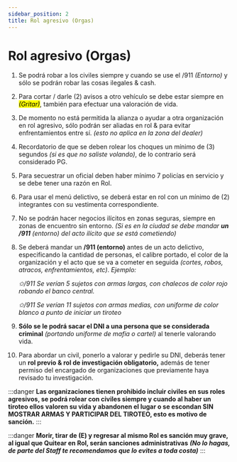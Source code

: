 ```yaml
---
sidebar_position: 2
title: Rol agresivo (Orgas)
---
```


# Rol agresivo (Orgas)

1. Se podrá robar a los civiles siempre y cuando se use el /911 *(Entorno)* y sólo se podrán robar las cosas ilegales & cash.
2. Para cortar / darle (2) avisos a otro vehículo se debe estar siempre en *<mark>(Gritar)</mark>*, también para efectuar una valoración de vida.
3. De momento no está permitida la alianza o ayudar a otra organización en rol agresivo, sólo podrán ser aliadas en rol & para evitar enfrentamientos entre sí. *(esto no aplica en la zona del dealer)*
4. Recordatorio de que se deben rolear los choques un mínimo de (3) segundos *(si es que no saliste volando)*, de lo contrario será considerado PG.
5. Para secuestrar un oficial deben haber mínimo 7 policías en servicio y se debe tener una razón en Rol.
6. Para usar el menú delictivo, se deberá estar en rol con un mínimo de (2) integrantes con su vestimenta correspondiente.
7. No se podrán hacer negocios ilícitos en zonas seguras, siempre en zonas de encuentro sin entorno. *(Si es en la ciudad se debe mandar **un  /911** (entorno) del acto ilícito que se está cometiendo)*
8. Se deberá mandar un **/911 (entorno)** antes de un acto delictivo, especificando la cantidad de personas, el calibre portado, el color de la organización y el acto que se va a cometer en seguida *(cortes, robos, atracos, enfrentamientos, etc)*.
   *Ejemplo:*

   *✩/911 Se verían 5 sujetos con armas largas, con chalecos de color rojo robando el banco central.*

   *✩/911 Se verían 11 sujetos con armas medias, con uniforme de color blanco a punto de iniciar un tiroteo*
9. **Sólo se le podrá sacar el DNI a una persona que se considerada criminal** *(portando uniforme de mafia o cartel)* al tenerle valorando vida.
10. Para abordar un civil, ponerlo a valorar y pedirle su DNI, deberás tener un **rol previo & rol de investigación obligatorio,** además de tener permiso del encargado de organizaciones que previamente haya revisado tu investigación.

:::danger **Las organizaciones tienen prohibido incluir civiles en sus roles agresivos, se podrá rolear con civiles siempre y cuando al haber un tiroteo ellos valoren su vida y abandonen el lugar o se escondan SIN MOSTRAR ARMAS Y PARTICIPAR DEL TIROTEO, esto es motivo de sanción.**
:::

:::danger **Morir, tirar de (E) y regresar al mismo Rol es sanción muy grave, al igual que Quitear en Rol, serán sanciones administrativas** ***(No lo hagas, de parte del Staff te recomendamos que lo evites a toda costa)***
:::

